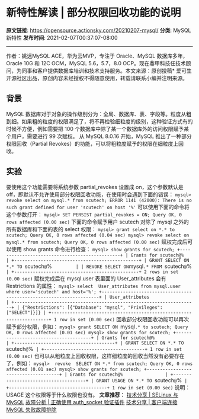 # 新特性解读 | 部分权限回收功能的说明

**原文链接**: https://opensource.actionsky.com/20210207-mysql/
**分类**: MySQL 新特性
**发布时间**: 2021-02-07T00:37:07-08:00

---

作者：姚远MySQL ACE，华为云MVP，专注于 Oracle、MySQL 数据库多年，Oracle 10G 和 12C OCM，MySQL 5.6，5.7，8.0 OCP。现在鼎甲科技任技术顾问，为同事和客户提供数据库培训和技术支持服务。本文来源：原创投稿* 爱可生开源社区出品，原创内容未经授权不得随意使用，转载请联系小编并注明来源。
## 背景
MySQL 数据库对于对象的操作级别分为：全局、数据库、表、字段等。粒度从粗到细。如果粗的粒度的权限满足了，将不再检验细粒度的级别，这种验证方式有的时候不方便，例如需要把 100 个数据库中除了某一个数据库外的访问权限赋予某个用户，需要进行 99 次赋权。
从 MySQL 8.0.16 开始，MySQL 推出了一种部分权限回收（Partial Revokes）的功能，可以将粗粒度赋予的权限在细粒度上回收。
## 实验
要使用这个功能需要将系统参数 partial_revokes 设置成 on，这个参数默认是 off，即默认不允许使用部分权限回收功能，在使用时会遇到下面的错误：
`mysql> revoke select on mysql.* from scutech;
ERROR 1141 (42000): There is no such grant defined for user 'scutech' on host '%'`
可以使用下面的命令将这个参数打开：
`mysql> SET PERSIST partial_revokes = ON;
Query OK, 0 rows affected (0.00 sec)`
下面的命令赋予用户 scutech 对除了 mysql 之外的所有数据库和下面的表的 select 权限：
`mysql> grant select on *.* to scutech;
Query OK, 0 rows affected (0.04 sec)
mysql> revoke select on mysql.* from scutech;
Query OK, 0 rows affected (0.00 sec)`
赋权完成后可以使用 show grants 命令进行检查：
`mysql> show grants for scutech;
+-----------------------------------------------+
| Grants for scutech@%                          |
+-----------------------------------------------+
| GRANT SELECT ON *.* TO `scutech`@`%`          |
| REVOKE SELECT ON `mysql`.* FROM `scutech`@`%` |
+-----------------------------------------------+
2 rows in set (0.00 sec)`
赋权完成后在 mysql.user 表里面的 User_attributes 会有 Restrictions 的属性：
`mysql> select  User_attributes from mysql.user where user='scutech' and host='%';
+---------------------------------------------------------------------+
| User_attributes                                                     |
+---------------------------------------------------------------------+
| {"Restrictions": [{"Database": "mysql", "Privileges": ["SELECT"]}]} |
+---------------------------------------------------------------------+
1 row in set (0.00 sec)`
回收部分权限回收功能可以再次赋予部分权限，例如：
`mysql> grant SELECT ON `mysql`.* to scutech;
Query OK, 0 rows affected (0.01 sec)
mysql> show grants for scutech;
+--------------------------------------+
| Grants for scutech@%                 |
+--------------------------------------+
| GRANT SELECT ON *.* TO `scutech`@`%` |
+--------------------------------------+
1 row in set (0.00 sec)`
也可以从粗粒度上回收权限，这样细粒度的回收当然没有必要存在了，例如：
`mysql>  revoke  SELECT ON *.* from scutech;
Query OK, 0 rows affected (0.01 sec)
mysql> show grants for scutech;
+-------------------------------------+
| Grants for scutech@%                |
+-------------------------------------+
| GRANT USAGE ON *.* TO `scutech`@`%` |
+-------------------------------------+
1 row in set (0.00 sec)`
说明：USAGE 这个权限等于什么权限也没有。
**文章推荐：**
[技术分享 | SELinux 与 MySQL](https://opensource.actionsky.com/20210108-mysql/)
[故障分析 |  正确使用 auth_socket 验证插件](https://opensource.actionsky.com/20201123-mysql/)
[技术分享 | 客户端连接 MySQL 失败故障排除](https://opensource.actionsky.com/20201116-mysql/)